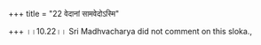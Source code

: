 +++
title = "22 वेदानां सामवेदोऽस्मि"

+++
।।10.22।। Sri Madhvacharya did not comment on this sloka.,
